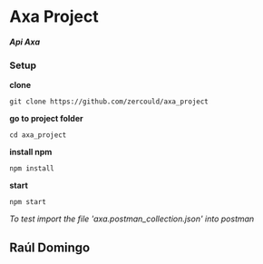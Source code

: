 # Axa Project

***Api Axa***

### Setup

**clone**

```
git clone https://github.com/zercould/axa_project
```
**go to project folder**

```
cd axa_project
```
**install npm**

```
npm install
```
**start**

```
npm start
```





*To test import the file 'axa.postman_collection.json' into postman*


## Raúl Domingo


